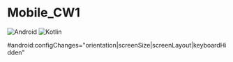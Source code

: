 # Mobile_CW1
![Android](https://img.shields.io/badge/Platform-Android-green.svg)
![Kotlin](https://img.shields.io/badge/Language-Kotlin-orange.svg) 

#android:configChanges="orientation|screenSize|screenLayout|keyboardHidden"

